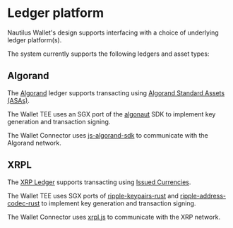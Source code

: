 # Ledger platform

Nautilus Wallet's design supports interfacing with a choice of underlying ledger platform(s).

The system currently supports the following ledgers and asset types:

## Algorand

The [Algorand] ledger supports transacting using [Algorand Standard Assets (ASAs)][ASA].

The Wallet TEE uses an SGX port of the [algonaut] SDK to implement key generation and transaction signing.

The Wallet Connector uses [js-algorand-sdk] to communicate with the Algorand network.

[Algorand]: https://www.algorand.com/
[ASA]: (https://developer.algorand.org/docs/get-details/asa/)
[algonaut]: https://github.com/manuelmauro/algonaut
[js-algorand-sdk]: https://github.com/algorand/js-algorand-sdk

## XRPL

The [XRP Ledger] supports transacting using [Issued Currencies].

The Wallet TEE uses SGX ports of [ripple-keypairs-rust] and [ripple-address-codec-rust] to implement key generation and transaction signing.

The Wallet Connector uses [xrpl.js] to communicate with the XRP network.

[XRP Ledger]: https://xrpl.org/
[Issued Currencies]: https://xrpl.org/issued-currencies-overview.html
[ripple-keypairs-rust]: https://github.com/otov4its/ripple-keypairs-rust
[ripple-address-codec-rust]: https://github.com/otov4its/ripple-address-codec-rust
[xrpl.js]: https://github.com/XRPLF/xrpl.js
